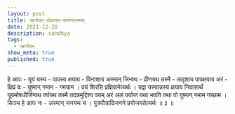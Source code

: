 ```yaml
---
layout: post
title: ऋग्वेदम्-प्रोक्षणम्-सायणभाष्यम्
date: 2021-12-20
description: sandhya
tags:
  - ऋग्वेदम्
show_meta: true
published: true
---
```



हे आपः - यूयं यस्य - पापस्य क्षयाय - विनाशाय अस्मान् जिन्वथ - प्रीणयथ तस्मै - तादृशाय पापक्षयाय अरं - क्षिप्रं वः - 
युष्मान् गमाम - गमयाम । वयं शिरसि प्रक्षिपामेत्यर्थः । यद्वा यस्यान्नस्य क्षयाय निवासार्थं यूयमोषधीर्जिन्वथ तर्पयथ तस्मै
 तदन्नमुद्दिश्य वयम् अरं अलं पर्याप्तं यथा भवति तथा वो युष्मान् गमाम गच्छाम । किञ्च हे आपः नः - अस्मान् जनयथ च । 
पुत्रपौत्रादिजनने प्रयोजयतेत्यर्थः ॥ ३ ॥
